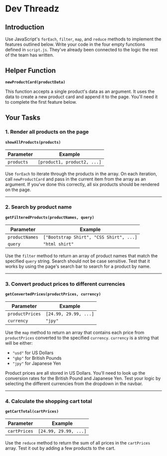 # Dev Threadz

## Introduction

Use JavaScript's `forEach`, `filter`, `map`, and `reduce` methods to implement the features outlined below. Write your code in the four empty functions defined in `script.js`. They've already been connected to the logic the rest of the team has written.


## Helper Function

**`newProductCard(productData)`**

This function accepts a single product's data as an argument. It uses the data to create a new product card and append it to the page. You'll need it to complete the first feature below.


## Your Tasks


### 1. Render all products on the page

**`showAllProducts(products)`**

| Parameter  | Example                     |
| ---------- | --------------------------- |
| `products` | `[product1, product2, ...]` |

Use `forEach` to iterate through the products in the array. On each iteration, call `newProductCard` and pass in the current item from the array as an argument. If you've done this correctly, all six products should be rendered on the page.


---


### 2. Search by product name

**`getFilteredProducts(productNames, query)`**

| Parameter      | Example                                 |
| -------------- | --------------------------------------- |
| `productNames` | `["Bootstrap Shirt", "CSS Shirt", ...]` |
| `query`        | `"html shirt"`                          |

Use the `filter` method to return an array of product names that match the specified `query` string. Search should not be case sensitive. Test that it works by using the page's search bar to search for a product by name.


---


### 3. Convert product prices to different currencies

**`getConvertedPrices(productPrices, currency)`**

| Parameter       | Example               |
| --------------- | --------------------- |
| `productPrices` | `[24.99, 29.99, ...]` |
| `currency`      | `"jpy"`               |

Use the `map` method to return an array that contains each price from `productPrices` converted to the specified `currency`. `currency` is a string that will be either:

- `"usd"` for US Dollars
- `"gbp"` for British Pounds
- `"jpy"` for Japanese Yen

Product prices are all stored in US Dollars. You'll need to look up the conversion rates for the British Pound and Japanese Yen. Test your logic by selecting the different currencies from the dropdown in the navbar.


---


### 4. Calculate the shopping cart total

**`getCartTotal(cartPrices)`**

| Parameter    | Example               |
| ------------ | --------------------- |
| `cartPrices` | `[24.99, 29.99, ...]` |

Use the `reduce` method to return the sum of all prices in the `cartPrices` array. Test it out by adding a few products to the cart.